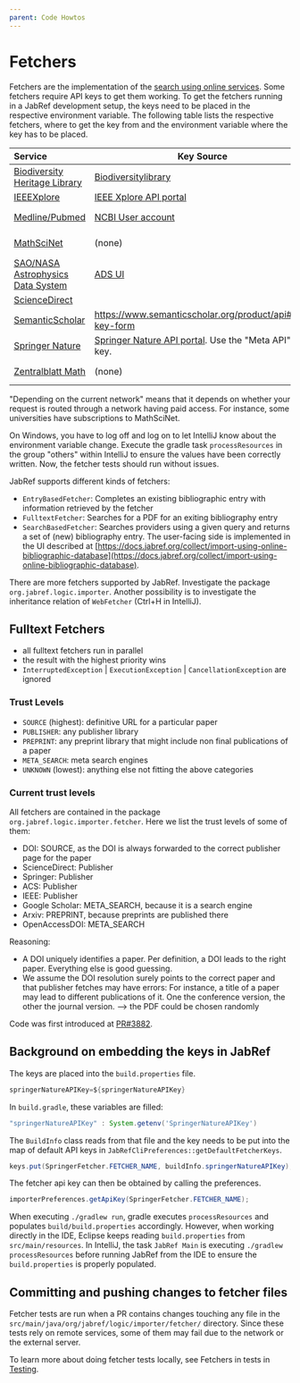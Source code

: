 ```yaml
---
parent: Code Howtos
---
```

# Fetchers

Fetchers are the implementation of the [search using online services](https://docs.jabref.org/collect/import-using-online-bibliographic-database). Some fetchers require API keys to get them working. To get the fetchers running in a JabRef development setup, the keys need to be placed in the respective environment variable. The following table lists the respective fetchers, where to get the key from and the environment variable where the key has to be placed.

| Service                                                                                                                                           | Key Source                                                                                                     | Environment Variable           | Rate Limit                       |
|:--------------------------------------------------------------------------------------------------------------------------------------------------|----------------------------------------------------------------------------------------------------------------|--------------------------------|----------------------------------|
| [Biodiversity Heritage Library](https://www.biodiversitylibrary.org/)                                                                             | [Biodiversitylibrary](https://about.biodiversitylibrary.org/tools-and-services/developer-and-data-tools/#APIs) | `BiodiversityHeritageApiKey`   | -                                |
| [IEEEXplore](https://docs.jabref.org/collect/import-using-online-bibliographic-database#ieeexplore)                                               | [IEEE Xplore API portal](https://developer.ieee.org)                                                           | `IEEEAPIKey`                   | 200 calls/day                    |
| [Medline/Pubmed](https://pubmed.ncbi.nlm.nih.gov/)                                                                                                | [NCBI User account](https://account.ncbi.nlm.nih.gov/settings/)                                                | `medlineApiKey`                | 10 requests/seconds              |
| [MathSciNet](http://www.ams.org/mathscinet)                                                                                                       | (none)                                                                                                         | (none)                         | Depending on the current network |
| [SAO/NASA Astrophysics Data System](https://docs.jabref.org/collect/import-using-online-bibliographic-database#sao-nasa-astrophysics-data-system) | [ADS UI](https://ui.adsabs.harvard.edu/user/settings/token)                                                    | `AstrophysicsDataSystemAPIKey` | 5000 calls/day                   |
| [ScienceDirect](https://www.sciencedirect.com)                                                                                                    |                                                                                                                | `ScienceDirectApiKey`          |                                  |
| [SemanticScholar](https://www.semanticscholar.org/)                                                                                               | <https://www.semanticscholar.org/product/api#api-key-form>                                                     | `SemanticScholarApiKey`        |                                  |
| [Springer Nature](https://docs.jabref.org/collect/import-using-online-bibliographic-database#springer)                                            | [Springer Nature API portal](https://dev.springernature.com). Use the "Meta API" API key.                      | `SpringerNatureAPIKey`         | 5000 calls/day                   |
| [Zentralblatt Math](https://www.zbmath.org)                                                                                                       | (none)                                                                                                         | (none)                         | Depending on the current network |

"Depending on the current network" means that it depends on whether your request is routed through a network having paid access. For instance, some universities have subscriptions to MathSciNet.

On Windows, you have to log off and log on to let IntelliJ know about the environment variable change. Execute the gradle task `processResources` in the group "others" within IntelliJ to ensure the values have been correctly written. Now, the fetcher tests should run without issues.

JabRef supports different kinds of fetchers:

* `EntryBasedFetcher`: Completes an existing bibliographic entry with information retrieved by the fetcher
* `FulltextFetcher`: Searches for a PDF for an exiting bibliography entry
* `SearchBasedFetcher`: Searches providers using a given query and returns a set of (new) bibliography entry. The user-facing side is implemented in the UI described at [https://docs.jabref.org/collect/import-using-online-bibliographic-database](https://docs.jabref.org/collect/import-using-online-bibliographic-database).

There are more fetchers supported by JabRef. Investigate the package `org.jabref.logic.importer`. Another possibility is to investigate the inheritance relation of `WebFetcher` (Ctrl+H in IntelliJ).

## Fulltext Fetchers

* all fulltext fetchers run in parallel
* the result with the highest priority wins
* `InterruptedException` | `ExecutionException` | `CancellationException` are ignored

### Trust Levels

* `SOURCE` (highest): definitive URL for a particular paper
* `PUBLISHER`: any publisher library
* `PREPRINT`: any preprint library that might include non final publications of a paper
* `META_SEARCH`: meta search engines
* `UNKNOWN` (lowest): anything else not fitting the above categories

### Current trust levels

All fetchers are contained in the package `org.jabref.logic.importer.fetcher`. Here we list the trust levels of some of them:

* DOI: SOURCE, as the DOI is always forwarded to the correct publisher page for the paper
* ScienceDirect: Publisher
* Springer: Publisher
* ACS: Publisher
* IEEE: Publisher
* Google Scholar: META\_SEARCH, because it is a search engine
* Arxiv: PREPRINT, because preprints are published there
* OpenAccessDOI: META\_SEARCH

Reasoning:

* A DOI uniquely identifies a paper. Per definition, a DOI leads to the right paper. Everything else is good guessing.
* We assume the DOI resolution surely points to the correct paper and that publisher fetches may have errors: For instance, a title of a paper may lead to different publications of it. One the conference version, the other the journal version. --> the PDF could be chosen randomly

Code was first introduced at [PR#3882](https://github.com/JabRef/jabref/pull/3882).

## Background on embedding the keys in JabRef

The keys are placed into the `build.properties` file.

```groovy
springerNatureAPIKey=${springerNatureAPIKey}
```

In `build.gradle`, these variables are filled:

```groovy
"springerNatureAPIKey" : System.getenv('SpringerNatureAPIKey')
```

The `BuildInfo` class reads from that file and the key needs to be put into the map of default API keys in `JabRefCliPreferences::getDefaultFetcherKeys`.

```java
keys.put(SpringerFetcher.FETCHER_NAME, buildInfo.springerNatureAPIKey);
```

The fetcher api key can then be obtained by calling the preferences.

```java
importerPreferences.getApiKey(SpringerFetcher.FETCHER_NAME);
```

When executing `./gradlew run`, gradle executes `processResources` and populates `build/build.properties` accordingly. However, when working directly in the IDE, Eclipse keeps reading `build.properties` from `src/main/resources`. In IntelliJ, the task `JabRef Main` is executing `./gradlew processResources` before running JabRef from the IDE to ensure the `build.properties` is properly populated.

## Committing and pushing changes to fetcher files

Fetcher tests are run when a PR contains changes touching any file in the `src/main/java/org/jabref/logic/importer/fetcher/` directory.
Since these tests rely on remote services, some of them may fail due to the network or the external server.

To learn more about doing fetcher tests locally, see Fetchers in tests in [Testing](https://devdocs.jabref.org/code-howtos/testing.html).
